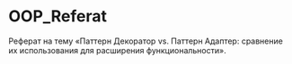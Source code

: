 # OOP_Referat
Реферат на тему «‎Паттерн Декоратор vs. Паттерн Адаптер: сравнение их использования для расширения функциональности».
